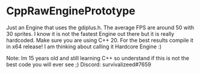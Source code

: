 # CppRawEnginePrototype
Just an Engine that uses the gdiplus.h. The average FPS are around 50 with 30 sprites. I know it is not the fastest Engine out there but it is really hardcoded.
Make sure you are using C++ 20. For the best results compile it in x64 release!
I am thinking about calling it Hardcore Engine :)

Note:
Im 15 years old and still learning C++ so understand if this is not the best code you will ever see ;)
Discord: survivalizeed#7659
